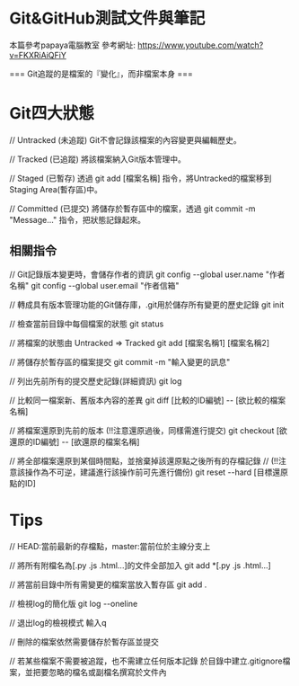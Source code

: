# Git&GitHub測試文件與筆記
本篇參考papaya電腦教室
參考網址: https://www.youtube.com/watch?v=FKXRiAiQFiY

=== Git追蹤的是檔案的『變化』，而非檔案本身 ===

# Git四大狀態
// Untracked (未追蹤)
Git不會記錄該檔案的內容變更與編輯歷史。

// Tracked (已追蹤)
將該檔案納入Git版本管理中。

// Staged (已暫存)
透過 git add [檔案名稱] 指令，將Untracked的檔案移到Staging Area(暫存區)中。

// Committed (已提交)
將儲存於暫存區中的檔案，透過 git commit -m "Message..." 指令，把狀態記錄起來。

## 相關指令
// Git記錄版本變更時，會儲存作者的資訊
git config --global user.name "作者名稱"
git config --global user.email "作者信箱"

// 轉成具有版本管理功能的Git儲存庫，.git用於儲存所有變更的歷史記錄
git init

// 檢查當前目錄中每個檔案的狀態
git status

// 將檔案的狀態由 Untracked => Tracked 
git add [檔案名稱1] [檔案名稱2]

// 將儲存於暫存區的檔案提交
git commit -m "輸入變更的訊息"

// 列出先前所有的提交歷史記錄(詳細資訊) 
git log

// 比較同一檔案新、舊版本內容的差異
git diff [比較的ID編號] -- [欲比較的檔案名稱]

// 將檔案還原到先前的版本 (!!注意還原過後，同樣需進行提交)
git checkout [欲還原的ID編號] -- [欲還原的檔案名稱]

// 將全部檔案還原到某個時間點，並捨棄掉該還原點之後所有的存檔記錄 
// (!!注意該操作為不可逆，建議進行該操作前可先進行備份)
git reset --hard [目標還原點的ID]

# Tips
// HEAD:當前最新的存檔點，master:當前位於主線分支上

// 將所有附檔名為[.py .js .html...]的文件全部加入
git add *[.py .js .html...]

// 將當前目錄中所有需變更的檔案當放入暫存區
git add .

// 檢視log的簡化版
git log --oneline

// 退出log的檢視模式
輸入q

// 刪除的檔案依然需要儲存於暫存區並提交 

// 若某些檔案不需要被追蹤，也不需建立任何版本記錄
於目錄中建立.gitignore檔案，並把要忽略的檔名或副檔名撰寫於文件內

